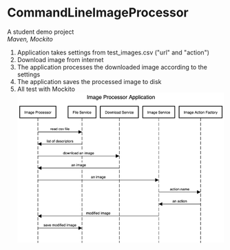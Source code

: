 # CommandLineImageProcessor
A student demo project<br>
<i>Maven, Mockito</i>
<br>
1. Application takes settings from test_images.csv ("url" and "action")
2. Download image from internet
3. The application processes the downloaded image according to the settings
4. The application saves the processed image to disk
5. All test with Mockito
![](https://github.com/Evgenij-Pavlenko/Projects/blob/main/screenshots/ImageProcessorApplication.png)
